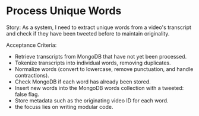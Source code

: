 # Process Unique Words

Story: As a system, I need to extract unique words from a video's transcript and check if they have been tweeted before to maintain originality.

Acceptance Criteria:

- Retrieve transcripts from MongoDB that have not yet been processed.
- Tokenize transcripts into individual words, removing duplicates.
- Normalize words (convert to lowercase, remove punctuation, and handle contractions).
- Check MongoDB if each word has already been stored.
- Insert new words into the MongoDB words collection with a tweeted: false flag.
- Store metadata such as the originating video ID for each word.
- the focuss lies on writing modular code.